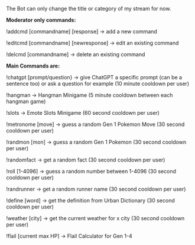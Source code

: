 The Bot can only change the title or category of my stream for now.


<b>Moderator only commands:</b>

!addcmd [commandname] [response] -> add a new command

!editcmd [commandname] [newresponse] -> edit an existing command

!delcmd [commandname] -> delete an existing command


<b>Main Commands are:</b>

!chatgpt [prompt/question} -> give ChatGPT a specific prompt (can be a sentence too) or ask a question for example (10 minute cooldown per user)

!hangman -> Hangman Minigame (5 minute cooldown between each hangman game)

!slots -> Emote Slots Minigame (60 second cooldown per user) 

!metronome [move] -> guess a random Gen 1 Pokemon Move (30 second cooldown per user) 

!randmon [mon] -> guess a random Gen 1 Pokemon (30 second cooldown per user) 

!randomfact -> get a random fact (30 second cooldown per user) 

!roll [1-4096] -> guess a random number between 1-4096 (30 second cooldown per user) 

!randrunner -> get a random runner name (30 second cooldown per user)

!define [word] -> get the definition from Urban Dictionary (30 second cooldown per user)

!weather [city] -> get the current weather for x city (30 second cooldown per user) 

!flail [current max HP] -> Flail Calculator for Gen 1-4
